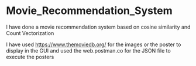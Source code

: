 # Movie_Recommendation_System

I have done a movie recommendation system based on cosine similarity and Count Vectorization

I have used https://www.themoviedb.org/  for the images or the poster to display in the GUI  and used the web.postman.co for the JSON file to execute the posters 

